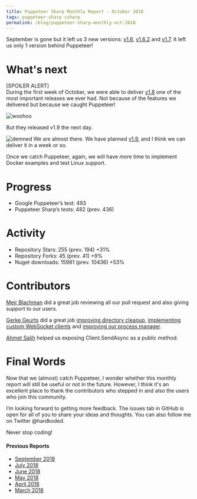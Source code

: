```yaml
---
title: Puppeteer Sharp Monthly Report - October 2018
tags: puppeteer-sharp csharp
permalink: /blog/puppeteer-sharp-monthly-oct-2018
---
```

 
September is gone but it left us 3 new versions: [v1.6](https://github.com/kblok/puppeteer-sharp/releases/tag/v1.6), [v1.6.2](https://github.com/kblok/puppeteer-sharp/releases/tag/v.1.6.2) and [v1.7](https://github.com/kblok/puppeteer-sharp/releases/tag/v1.7). It left us only 1 version behind Puppeteer!

# What's next
[SPOILER ALERT]  
During the first week of October, we were able to deliver  [v1.8](https://github.com/kblok/puppeteer-sharp/releases/tag/v1.8) one of the most important releases we ever had. Not because of the features we delivered but because we caught Puppeteer!

![woohoo](https://media3.giphy.com/media/l3q2K2I2vCZqvaqoE/giphy.gif?cid=3640f6095bbc93e441752f4a6fcfe876)

But they released v1.9 the next day.

![demned](https://66.media.tumblr.com/44ec508988cce30877b60372cf648035/tumblr_nab8jeCDIW1tv4k5po1_400.gif)
We are almost there. We have planned [v1.9](https://github.com/kblok/puppeteer-sharp/projects/26), and I think we can deliver it in a week or so.

Once we catch Puppeteer, again, we will have more time to implement Docker examples and test Linux support.

# Progress

* Google Puppeteer’s test: 493
* Puppeteer Sharp’s tests: 482 (prev. 436)

# Activity 

* Repository Stars: 255 (prev. 194) +31%
* Repository Forks: 45 (prev. 41) +9%
* Nuget downloads: 15981 (prev. 10436) +53%

# Contributors

[Meir Blachman](https://www.twitter.com/MeirBlachman) did a great job reviewing all our pull request and also giving support to our users.

[Gerke Geurts](https://github.com/ggeurts) did a great job [improving directory cleanup](https://github.com/kblok/puppeteer-sharp/pull/544), [implementing custom WebSocket clients](https://github.com/kblok/puppeteer-sharp/pull/574) and [improving our process manager](https://github.com/kblok/puppeteer-sharp/pull/585).

[Ahmet Salih](https://github.com/asalih) helped us exposing Client.SendAsync as a public method.

# Final Words

Now that we (almost) catch Puppeteer, I wonder whether this monthly report will still be useful or not in the future. However, I think it's an excellent place to thank the contributors who stepped in and also the users who join this community.

I’m looking forward to getting more feedback. The issues tab in GitHub is open for all of you to share your ideas and thoughts. You can also follow me on Twitter @hardkoded.

Never stop coding!

#### Previous Reports
 * [September 2018](http://www.hardkoded.com/blog/puppeteer-sharp-monthly-sep-2018)
 * [July 2018](http://www.hardkoded.com/blog/puppeteer-sharp-monthly-jul-2018)
 * [June 2018](http://www.hardkoded.com/blog/puppeteer-sharp-monthly-jun-2018)
 * [May 2018](http://www.hardkoded.com/blogs/puppeteer-sharp-monthly-may-2018)
 * [April 2018](http://www.hardkoded.com/blogs/puppeteer-sharp-monthly-april-2018)
 * [March 2018](http://www.hardkoded.com/blogs/puppeteer-sharp-monthly-march-2018)


